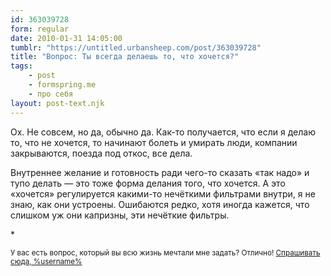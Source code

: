 ```yaml
---
id: 363039728
form: regular
date: 2010-01-31 14:05:00
tumblr: "https://untitled.urbansheep.com/post/363039728"
title: "Вопрос: Ты всегда делаешь то, что хочется?"
tags:
    - post
    - formspring.me
    - про себя
layout: post-text.njk
---
```


<p>Ох. Не совсем, но да, обычно да. Как-то получается, что если я делаю то, что не хочется, то начинают болеть и умирать люди, компании закрываются, поезда под откос, все дела.</p>

<p>Внутреннее желание и готовность ради чего-то сказать «так надо» и тупо делать — это тоже форма делания того, что хочется. А это «хочется» регулируется какими-то нечёткими фильтрами внутри, я не знаю, как они устроены. Ошибаются редко, хотя иногда кажется, что слишком уж они капризны, эти нечёткие фильтры.</p>

<p>*</p>

<p><small>У вас есть вопрос, который вы всю жизнь мечтали мне задать? Отлично! <a href="http://formspring.me/urbansheep">Спрашивать сюда, %username%</a></small></p>

